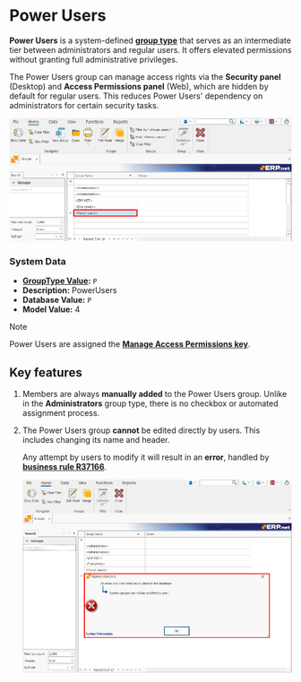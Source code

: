 # Power Users

**Power Users** is a system-defined **[group type](index.md#group-types)** that serves as an intermediate tier between administrators and regular users. It offers elevated permissions without granting full administrative privileges.

The Power Users group can manage access rights via the **Security panel** (Desktop) and **Access Permissions panel** (Web), which are hidden by default for regular users. This reduces Power Users' dependency on administrators for certain security tasks.

![pictures](pictures/Power_user_group_19_12.png)

### System Data

- **[GroupType Value](https://docs.erp.net/model/entities/Systems.Security.Groups.html#grouptype):** `P`
- **Description:** PowerUsers
- **Database Value:** `P`
- **Model Value:** 4

> [!NOTE]
> Power Users are assigned the **[Manage Access Permissions key](../system-permissions/manage-access-permissions.md)**.


## Key features

1. Members are always **manually added** to the Power Users group. Unlike in the **Administrators** group type, there is no checkbox or automated assignment process.

2. The Power Users group **cannot** be edited directly by users. This includes changing its name and header.

   Any attempt by users to modify it will result in an **error**, handled by **[business rule R37166](https://docs.erp.net/tech/modules/system/security/system-permissions/manage-access-permissions.html?q=R37166#business-rule-enforcement)**.

   ![pictures](pictures/Error_window_19_12.jpg)
   
